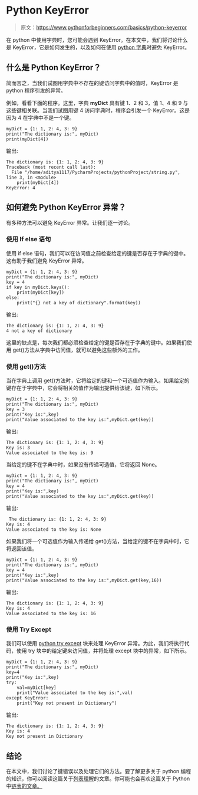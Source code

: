 # Python KeyError

> 原文：<https://www.pythonforbeginners.com/basics/python-keyerror>

在 python 中使用字典时，您可能会遇到 KeyError。在本文中，我们将讨论什么是 KeyError，它是如何发生的，以及如何在使用 [python 字典](https://www.pythonforbeginners.com/dictionary/how-to-use-dictionaries-in-python/)时避免 KeyError。

## 什么是 Python KeyError？

简而言之，当我们试图用字典中不存在的键访问字典中的值时，KeyError 是 python 程序引发的异常。

例如，看看下面的程序。这里，字典 **myDict** 具有键 1、2 和 3，值 1、4 和 9 与这些键相关联。当我们试图用键 4 访问字典时，程序会引发一个 KeyError。这是因为 4 在字典中不是一个键。

```
myDict = {1: 1, 2: 4, 3: 9}
print("The dictionary is:", myDict)
print(myDict[4]) 
```

输出:

```
The dictionary is: {1: 1, 2: 4, 3: 9}
Traceback (most recent call last):
  File "/home/aditya1117/PycharmProjects/pythonProject/string.py", line 3, in <module>
    print(myDict[4])
KeyError: 4
```

## 如何避免 Python KeyError 异常？

有多种方法可以避免 KeyError 异常。让我们逐一讨论。

### 使用 If else 语句

使用 if else 语句，我们可以在访问值之前检查给定的键是否存在于字典的键中。这有助于我们避免 KeyError 异常。

```
myDict = {1: 1, 2: 4, 3: 9}
print("The dictionary is:", myDict)
key = 4
if key in myDict.keys():
    print(myDict[key])
else:
    print("{} not a key of dictionary".format(key)) 
```

输出:

```
The dictionary is: {1: 1, 2: 4, 3: 9}
4 not a key of dictionary
```

这里的缺点是，每次我们都必须检查给定的键是否存在于字典的键中。如果我们使用 get()方法从字典中访问值，就可以避免这些额外的工作。

### 使用 get()方法

当在字典上调用 get()方法时，它将给定的键和一个可选值作为输入。如果给定的键存在于字典中，它会将相关的值作为输出提供给该键，如下所示。

```
myDict = {1: 1, 2: 4, 3: 9}
print("The dictionary is:", myDict)
key = 3
print("Key is:",key)
print("Value associated to the key is:",myDict.get(key)) 
```

输出:

```
The dictionary is: {1: 1, 2: 4, 3: 9}
Key is: 3
Value associated to the key is: 9
```

当给定的键不在字典中时，如果没有传递可选值，它将返回 None。

```
myDict = {1: 1, 2: 4, 3: 9}
print("The dictionary is:", myDict)
key = 4
print("Key is:",key)
print("Value associated to the key is:",myDict.get(key)) 
```

输出:

```
 The dictionary is: {1: 1, 2: 4, 3: 9}
Key is: 4
Value associated to the key is: None
```

如果我们将一个可选值作为输入传递给 get()方法，当给定的键不在字典中时，它将返回该值。

```
myDict = {1: 1, 2: 4, 3: 9}
print("The dictionary is:", myDict)
key = 4
print("Key is:",key)
print("Value associated to the key is:",myDict.get(key,16)) 
```

输出:

```
The dictionary is: {1: 1, 2: 4, 3: 9}
Key is: 4
Value associated to the key is: 16
```

### 使用 Try Except

我们可以使用 [python try except](https://www.pythonforbeginners.com/error-handling/python-try-and-except) 块来处理 KeyError 异常。为此，我们将执行代码，使用 try 块中的给定键来访问值，并将处理 except 块中的异常，如下所示。

```
myDict = {1: 1, 2: 4, 3: 9}
print("The dictionary is:", myDict)
key=4
print("Key is:",key)
try:
    val=myDict[key]
    print("Value associated to the key is:",val)
except KeyError:
    print("Key not present in Dictionary") 
```

输出:

```
The dictionary is: {1: 1, 2: 4, 3: 9}
Key is: 4
Key not present in Dictionary
```

## 结论

在本文中，我们讨论了键错误以及处理它们的方法。要了解更多关于 python 编程的知识，你可以阅读这篇关于[列表理解](https://www.pythonforbeginners.com/basics/list-comprehensions-in-python)的文章。你可能也会喜欢这篇关于 Python 中[链表的文章。](https://www.pythonforbeginners.com/lists/linked-list-in-python)